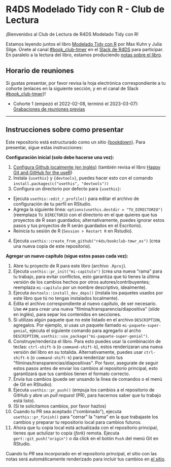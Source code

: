 # R4DS Modelado Tidy con R - Club de Lectura

¡Bienvenidxs al Club de Lectura de R4DS Modelado Tidy con R!

Estamos leyendo juntos el libro [Modelado Tidy con R](https://www.tmwr.org/) por Max Kuhn y Julia Silge.
Únete al canal [#book_club-tmwr](https://rfordatascience.slack.com/archives/C01H9SLA48M) en el [Slack de R4DS](https://r4ds.io/join) para participar.
En paralelo a la lectura del libro, estamos produciendo [notas sobre el libro](https://r4ds.github.io/bookclub-tmwr_es/).

## Horario de reuniones

Si gustas presentar, por favor revisa la hoja electrónica correspondiente a tu cohorte (enlaces en la siguiente sección, y en el canal de Slack [#book_club-tmwr](https://rfordatascience.slack.com/archives/C01H9SLA48M))!

- Cohorte 1 (empezó el 2022-02-08, terminó el 2023-03-07): [Grabaciones de reuniones previas](https://www.youtube.com/playlist?list=PL3x6DOfs2NGhd1Gli-IANpVZ9z6Zz5AAu)


<hr>  

## Instrucciones sobre como presentar

Este repositorio está estructurado como un sitio [{bookdown}](https://CRAN.R-project.org/package=bookdown).
Para presentar, sigue estas instrucciones:

**Configuración inicial (solo debe hacerse una vez):**

1. [Configura Github localmente (en inglés)](https://www.youtube.com/watch?v=hNUNPkoledI) (también revisa el libro [Happy Git and GitHub for the useR](https://happygitwithr.com/github-acct.html))
2. Instala `{usethis}` y `{devtools}`, puedes hacer esto con el comando `install.packages(c("usethis", "devtools"))`
3. Configura un directorio por defecto para `{usethis}`:
  - Ejecuta `usethis::edit_r_profile()` para editar el archivo de configuración de tu perfil en RStudio.
  - Agrega la siguiente línea: `options(usethis.destdir = "TU_DIRECTORIO")` (reemplaza `TU_DIRECTORIO` con el directorio en el que quieres que tus proyectos de R sean guardados; alternativamente, puedes ignorar estos pasos y tus proyectos de R serán guardados en el Escritorio).
  - Reinicia tu sesión de R (`Session > Restart R` en Rstudio).
4. Ejecuta `usethis::create_from_github("r4ds/bookclub-tmwr_es")` (crea una nueva copia de este repositorio).

**Agregar un nuevo capítulo (sigue estos pasas cada vez):**

1. Abre tu proyecto de R para este libro (archivo `.Rproj`).
2. Ejecuta `usethis::pr_init("mi-capítulo")` (crea una nueva "rama" para tu trabajo, para evitar conflictos, esto garantiza que tú tienes la última versión de los cambios hechos por otros autores/contribuyentes; reemplaza `mi-capítulo` por un nombre descriptivo, idealmente).
3. Ejecuta `devtools::install_dev_deps()` (instala los paquetes usados por este libro que tú no tengas instalados localmente).
4. Edita el archivo correspondiente al nuevo capítulo, de ser necesario. Use `##` para crear una nueva "filmina/transparencia/diapositiva" (*slide* en inglés), para separ los contenidos en secciones.
5. Si utilizas algún paquete que no este listado en el archivo `DESCRIPTION`, agregalos. Por ejemplo, si usas un paquete llamado `mi-paquete-super-genial`, ejecuta el siguiente comando para agregarlo al archo `DESCRIPTION`, `usethis::use_package("mi-paquete-super-genial")`.
6. Construye/renderiza el libro. Para esto puedes usar la combinación de teclas: `ctrl-shift-b` (o `command-shift-b`), estos renderizaran una nueva versión del libro en su totalida. Alternativamente, puedes usar `ctrl-shift-k` (o `command-shift-k`) para renderizar solo tus "filminas/transparencias/diapositivas". Por favor, asegurate de seguir estos pasos antes de enviar los cambios al repositorio principal, esto garantizará que tus cambios tienen el formato correcto.
7. Envía tus cambios (puede ser unsando la línea de comandos o el menú de Git en RStudio).
8. Ejecuta `usethis::pr_push()` (empuja los cambios a el repositorio de GitHub y abre un *pull request* (PR), para hacernos saber que tu trabajo está listo).
9. (Si te solicitamos cambios, por favor hazlos)
10. Cuando tu PR sea aceptado ("combinado"), ejecuta `usethis::pr_finish()` para "cerrar" la "rama" en la que trabajaste los cambios y preparar tu repositorio local para cambios futuros.
11. Ahora que tu copia local está actualizada con el repositorio principal, tienes que actulizar to copia (*fork*) remota. Ejecuta `gert::git_push("origin")` o da click en el botón `Push` del menú Git en RStudio.

Cuando tu *PR* sea incorporado en el repositorio principal, el sitio con las notas será automáticamente renderizado para incluir tus cambios en [el sitio](https://r4ds.github.io/bookclub-tmwr_es/).
